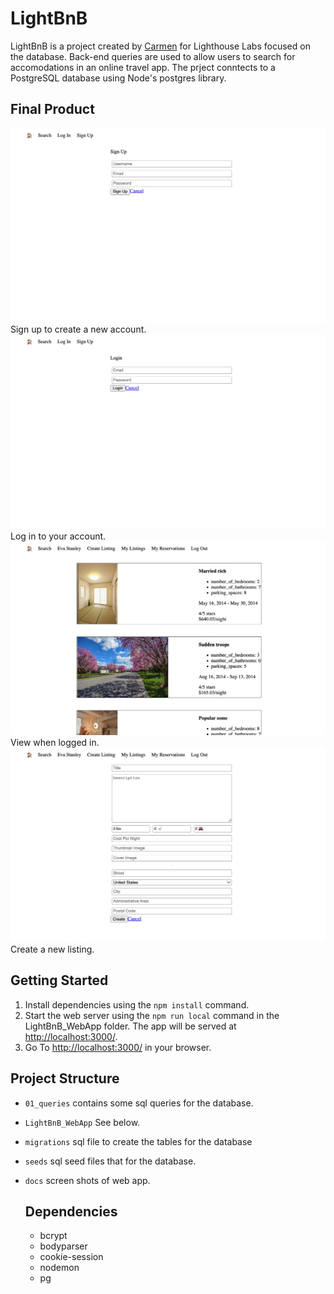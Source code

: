 # LightBnB

LightBnB is a project created by [Carmen](https://github.com/carmtsang) for Lighthouse Labs focused on the database. Back-end queries are used to allow users to search for accomodations in an online travel app. The prject conntects to a PostgreSQL database using Node's postgres library.


## Final Product
![Sign Up Screen](https://github.com/carmtsang/LightBnB/blob/main/docs/signup.png)
Sign up to create a new account.
![Log in view](https://github.com/carmtsang/LightBnB/blob/main/docs/login.png)
Log in to your account. 
![Logged In](https://github.com/carmtsang/LightBnB/blob/main/docs/logged_in.png)
View when logged in.
![new listing](https://github.com/carmtsang/LightBnB/blob/main/docs/create.png)
Create a new listing.

## Getting Started
1. Install dependencies using the `npm install` command.
2. Start the web server using the `npm run local` command in the LightBnB_WebApp folder. The app will be served at <http://localhost:3000/>.
3. Go To <http://localhost:3000/> in your browser. 


## Project Structure

* `01_queries` contains some sql queries for the database.
* `LightBnB_WebApp` See below.
* `migrations` sql file to create the tables for the database
* `seeds` sql seed files that for the database.
* `docs` screen shots of web app.

  ## Dependencies
  - bcrypt
  - bodyparser
  - cookie-session
  - nodemon
  - pg